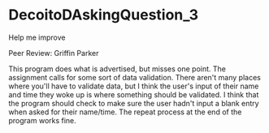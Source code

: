 # DecoitoDAskingQuestion_3
Help me improve

Peer Review: Griffin Parker

This program does what is advertised, but misses one point. The assignment calls for some sort of data validation.
There aren't many places where you'll have to validate data, but I think the user's input of their name and time they woke up
is where something should be validated. I think that the program should check to make sure the user hadn't input a blank entry when asked for their name/time. The repeat process at the end of the program works fine. 
